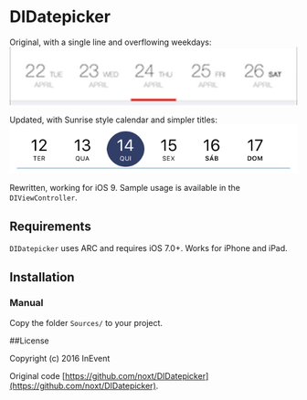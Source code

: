 DIDatepicker
============

Original, with a single line and overflowing weekdays:
![demo](screenshots/original.png)

Updated, with Sunrise style calendar and simpler titles:
![demo](screenshots/updated.png)

Rewritten, working for iOS 9. Sample usage is available in the `DIViewController`.

## Requirements

`DIDatepicker` uses ARC and requires iOS 7.0+. Works for iPhone and iPad.

## Installation

### Manual

Copy the folder `Sources/` to your project.


##License

Copyright (c) 2016 InEvent

Original code [https://github.com/noxt/DIDatepicker](https://github.com/noxt/DIDatepicker).
